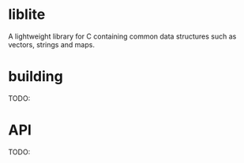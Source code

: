 # liblite
A lightweight library for C containing common data structures such as vectors, strings and maps.

# building
TODO:

# API
TODO:

